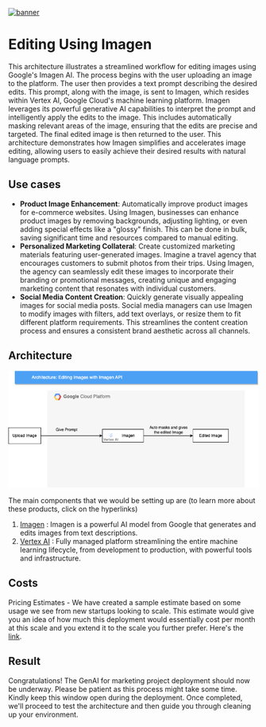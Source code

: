 [![banner](../banner.png)](https://cloud.google.com/?utm_source=github&utm_medium=referral&utm_campaign=GCP&utm_content=packages_repository_banner)
# Editing Using Imagen

This architecture illustrates a streamlined workflow for editing images using Google's Imagen AI. The process begins with the user uploading an image to the platform.  The user then provides a text prompt describing the desired edits. This prompt, along with the image, is sent to Imagen, which resides within Vertex AI, Google Cloud's machine learning platform. Imagen leverages its powerful generative AI capabilities to interpret the prompt and intelligently apply the edits to the image. This includes automatically masking relevant areas of the image, ensuring that the edits are precise and targeted. The final edited image is then returned to the user. This architecture demonstrates how Imagen simplifies and accelerates image editing, allowing users to easily achieve their desired results with natural language prompts.

## Use cases

* __Product Image Enhancement__: Automatically improve product images for e-commerce websites. Using Imagen, businesses can enhance product images by removing backgrounds, adjusting lighting, or even adding special effects like a "glossy" finish. This can be done in bulk, saving significant time and resources compared to manual editing.
* __Personalized Marketing Collateral__: Create customized marketing materials featuring user-generated images. Imagine a travel agency that encourages customers to submit photos from their trips. Using Imagen, the agency can seamlessly edit these images to incorporate their branding or promotional messages, creating unique and engaging marketing content that resonates with individual customers.
* __Social Media Content Creation__: Quickly generate visually appealing images for social media posts. Social media managers can use Imagen to modify images with filters, add text overlays, or resize them to fit different platform requirements. This streamlines the content creation process and ensures a consistent brand aesthetic across all channels.


## Architecture
<p align="center"><img src="assets/Architecture.png"></p>
The main components that we would be setting up are (to learn more about these products, click on the hyperlinks)

1. [Imagen](https://cloud.google.com/use-cases/text-to-image-ai) : Imagen is a powerful AI model from Google that generates and edits images from text descriptions.
2. [Vertex AI](https://cloud.google.com/vertex-ai) : Fully managed platform streamlining the entire machine learning lifecycle, from development to production, with powerful tools and infrastructure.

## Costs
Pricing Estimates - We have created a sample estimate based on some usage we see from new startups looking to scale. This estimate would give you an idea of how much this deployment would essentially cost per month at this scale and you extend it to the scale you further prefer. Here's the [link](https://cloud.google.com/products/calculator/estimate-preview/15e38d2d-f023-4d94-958f-3688d89f0cdf?e=48754805&hl=en).


## Result

Congratulations! The GenAI for marketing project deployment should now be underway. Please be patient as this process might take some time. Kindly keep this window open during the deployment. Once completed, we'll proceed to test the architecture and then guide you through cleaning up your environment.

